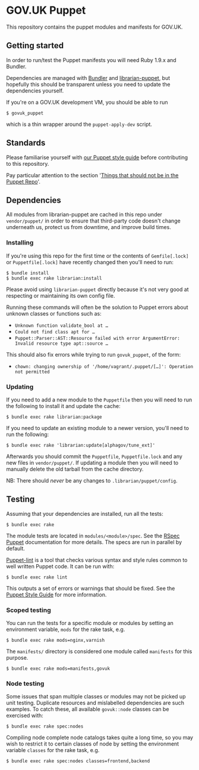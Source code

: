 # GOV.UK Puppet

This repository contains the puppet modules and manifests for GOV.UK.

## Getting started

In order to run/test the Puppet manifests you will need Ruby 1.9.x and
Bundler.

Dependencies are managed with [Bundler](http://bundler.io/) and
[librarian-puppet](http://librarian-puppet.com/), but hopefully this should be
transparent unless you need to update the dependencies yourself.

If you're on a GOV.UK development VM, you should be able to run

    $ govuk_puppet

which is a thin wrapper around the `puppet-apply-dev` script.

## Standards

Please familiarise yourself with [our Puppet style guide][style] before
contributing to this repository.

[style]: https://github.com/alphagov/styleguides/blob/master/puppet.md

Pay particular attention to the section '[Things that should not be in the Puppet Repo](https://github.com/alphagov/styleguides/blob/master/puppet.md#things-that-should-not-be-in-the-puppet-repo)'.

## Dependencies

All modules from librarian-puppet are cached in this repo under
`vendor/puppet/` in order to ensure that third-party code doesn't change
underneath us, protect us from downtime, and improve build times.

### Installing

If you're using this repo for the first time or the contents of
`Gemfile[.lock]` or `Puppetfile[.lock]` have recently changed then you'll
need to run:

    $ bundle install
    $ bundle exec rake librarian:install

Please avoid using `librarian-puppet` directly because it's not very good at
respecting or maintaining its own config file.

Running these commands will often be the solution to Puppet errors about
unknown classes or functions such as:

- `Unknown function validate_bool at …`
- `Could not find class apt for …`
- `Puppet::Parser::AST::Resource failed with error ArgumentError: Invalid resource type apt::source …`

This should also fix errors while trying to run `govuk_puppet`, of the form:

- `chown: changing ownership of '/home/vagrant/.puppet/[…]': Operation not permitted`

### Updating

If you need to add a new module to the `Puppetfile` then you will need to
run the following to install it and update the cache:

    $ bundle exec rake librarian:package

If you need to update an existing module to a newer version, you'll need to
run the following:

    $ bundle exec rake 'librarian:update[alphagov/tune_ext]'

Afterwards you should commit the `Puppetfile`, `Puppetfile.lock` and any new
files in `vendor/puppet/`. If updating a module then you will need to
manually delete the old tarball from the cache directory.

NB: There should *never* be any changes to `.librarian/puppet/config`.

## Testing

Assuming that your dependencies are installed, run all the tests:

    $ bundle exec rake

The module tests are located in `modules/<module>/spec`. See the [RSpec
Puppet](https://github.com/rodjek/rspec-puppet) documentation for more
details. The specs are run in parallel by default.

[Puppet-lint][pl] is a tool that checks various syntax and style rules common
to well written Puppet code. It can be run with:

    $ bundle exec rake lint

This outputs a set of errors or warnings that should be fixed. See the [Puppet
Style Guide](http://docs.puppetlabs.com/guides/style_guide.html) for more
information.

[pl]: https://github.com/rodjek/puppet-lint

### Scoped testing

You can run the tests for a specific module or modules by setting an
environment variable, `mods` for the rake task, e.g.

    $ bundle exec rake mods=nginx,varnish

The `manifests/` directory is considered one module called `manifests` for
this purpose.

    $ bundle exec rake mods=manifests,govuk

### Node testing

Some issues that span multiple classes or modules may not be picked up unit
testing. Duplicate resources and mislabelled dependencies are such examples.
To catch these, all available `govuk::node` classes can be exercised with:

    $ bundle exec rake spec:nodes

Compiling node complete node catalogs takes quite a long time, so you may
wish to restrict it to certain classes of node by setting the environment
variable `classes` for the rake task, e.g.

    $ bundle exec rake spec:nodes classes=frontend,backend
